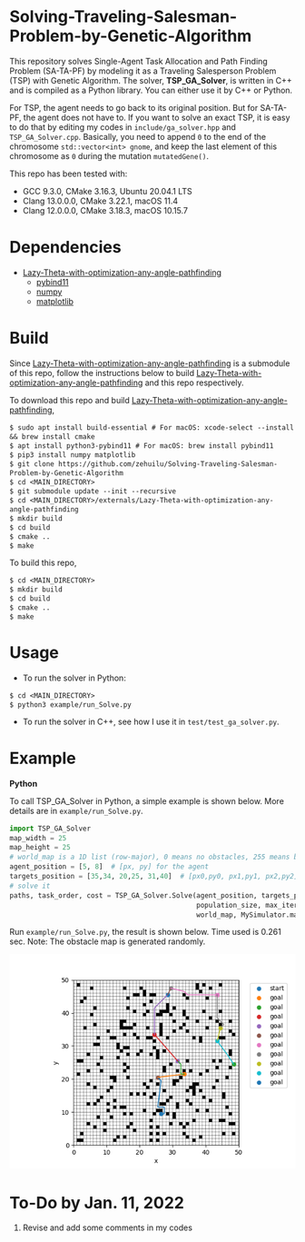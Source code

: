 # Solving-Traveling-Salesman-Problem-by-Genetic-Algorithm
This repository solves Single-Agent Task Allocation and Path Finding Problem (SA-TA-PF) by modeling it as a Traveling Salesperson Problem (TSP) with Genetic Algorithm. The solver, **TSP_GA_Solver**, is written in C++ and is compiled as a Python library. You can either use it by C++ or Python.

For TSP, the agent needs to go back to its original position. But for SA-TA-PF, the agent does not have to. If you want to solve an exact TSP, it is easy to do that by editing my codes in `include/ga_solver.hpp` and `TSP_GA_Solver.cpp`. Basically, you need to append `0` to the end of the chromosome `std::vector<int> gnome`, and keep the last element of this chromosome as `0` during the mutation `mutatedGene()`.


This repo has been tested with:
* GCC 9.3.0, CMake 3.16.3, Ubuntu 20.04.1 LTS
* Clang 13.0.0.0, CMake 3.22.1, macOS 11.4
* Clang 12.0.0.0, CMake 3.18.3, macOS 10.15.7


Dependencies
============
* [Lazy-Theta-with-optimization-any-angle-pathfinding](https://github.com/zehuilu/Lazy-Theta-with-optimization-any-angle-pathfinding)
  - [pybind11](https://github.com/pybind/pybind11)
  - [numpy](https://numpy.org/)
  - [matplotlib](https://matplotlib.org/)


Build
=====

Since [Lazy-Theta-with-optimization-any-angle-pathfinding](https://github.com/zehuilu/Lazy-Theta-with-optimization-any-angle-pathfinding) is a submodule of this repo, follow the instructions below to build [Lazy-Theta-with-optimization-any-angle-pathfinding](https://github.com/zehuilu/Lazy-Theta-with-optimization-any-angle-pathfinding) and this repo respectively.


To download this repo and build [Lazy-Theta-with-optimization-any-angle-pathfinding](https://github.com/zehuilu/Lazy-Theta-with-optimization-any-angle-pathfinding),
```
$ sudo apt install build-essential # For macOS: xcode-select --install && brew install cmake
$ apt install python3-pybind11 # For macOS: brew install pybind11
$ pip3 install numpy matplotlib
$ git clone https://github.com/zehuilu/Solving-Traveling-Salesman-Problem-by-Genetic-Algorithm
$ cd <MAIN_DIRECTORY>
$ git submodule update --init --recursive
$ cd <MAIN_DIRECTORY>/externals/Lazy-Theta-with-optimization-any-angle-pathfinding
$ mkdir build
$ cd build
$ cmake ..
$ make
```


To build this repo,
```
$ cd <MAIN_DIRECTORY>
$ mkdir build
$ cd build
$ cmake ..
$ make
```


Usage
=====


* To run the solver in Python:
```
$ cd <MAIN_DIRECTORY>
$ python3 example/run_Solve.py
```

* To run the solver in C++, see how I use it in `test/test_ga_solver.py`.


Example
=======

**Python**

To call TSP_GA_Solver in Python, a simple example is shown below. More details are in `example/run_Solve.py`.

```python
import TSP_GA_Solver
map_width = 25
map_height = 25
# world_map is a 1D list (row-major), 0 means no obstacles, 255 means blocked by obstacles
agent_position = [5, 8]  # [px, py] for the agent
targets_position = [35,34, 20,25, 31,40]  # [px0,py0, px1,py1, px2,py2] for the targets
# solve it
paths, task_order, cost = TSP_GA_Solver.Solve(agent_position, targets_position,
                                              population_size, max_iter,
                                              world_map, MySimulator.map_width, MySimulator.map_height)
```

Run `example/run_Solve.py`, the result is shown below. Time used is 0.261 sec.
Note: The obstacle map is generated randomly.


![Example](doc/example.png?raw=true "Example")


To-Do by Jan. 11, 2022
======================
1. Revise and add some comments in my codes

